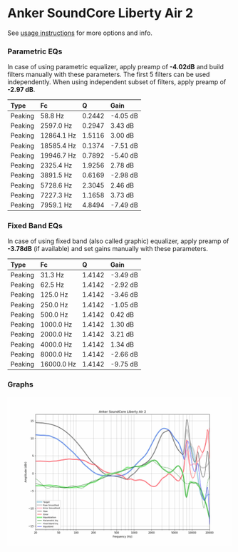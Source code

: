 # Anker SoundCore Liberty Air 2
See [usage instructions](https://github.com/jaakkopasanen/AutoEq#usage) for more options and info.

### Parametric EQs
In case of using parametric equalizer, apply preamp of **-4.02dB** and build filters manually
with these parameters. The first 5 filters can be used independently.
When using independent subset of filters, apply preamp of **-2.97 dB**.

| Type    | Fc         |      Q | Gain     |
|:--------|:-----------|:-------|:---------|
| Peaking | 58.8 Hz    | 0.2442 | -4.05 dB |
| Peaking | 2597.0 Hz  | 0.2947 | 3.43 dB  |
| Peaking | 12864.1 Hz | 1.5116 | 3.00 dB  |
| Peaking | 18585.4 Hz | 0.1374 | -7.51 dB |
| Peaking | 19946.7 Hz | 0.7892 | -5.40 dB |
| Peaking | 2325.4 Hz  | 1.9256 | 2.78 dB  |
| Peaking | 3891.5 Hz  | 0.6169 | -2.98 dB |
| Peaking | 5728.6 Hz  | 2.3045 | 2.46 dB  |
| Peaking | 7227.3 Hz  | 1.1658 | 3.73 dB  |
| Peaking | 7959.1 Hz  | 4.8494 | -7.49 dB |

### Fixed Band EQs
In case of using fixed band (also called graphic) equalizer, apply preamp of **-3.78dB**
(if available) and set gains manually with these parameters.

| Type    | Fc         |      Q | Gain     |
|:--------|:-----------|:-------|:---------|
| Peaking | 31.3 Hz    | 1.4142 | -3.49 dB |
| Peaking | 62.5 Hz    | 1.4142 | -2.92 dB |
| Peaking | 125.0 Hz   | 1.4142 | -3.46 dB |
| Peaking | 250.0 Hz   | 1.4142 | -1.05 dB |
| Peaking | 500.0 Hz   | 1.4142 | 0.42 dB  |
| Peaking | 1000.0 Hz  | 1.4142 | 1.30 dB  |
| Peaking | 2000.0 Hz  | 1.4142 | 3.21 dB  |
| Peaking | 4000.0 Hz  | 1.4142 | 1.34 dB  |
| Peaking | 8000.0 Hz  | 1.4142 | -2.66 dB |
| Peaking | 16000.0 Hz | 1.4142 | -9.75 dB |

### Graphs
![](./Anker%20SoundCore%20Liberty%20Air%202.png)